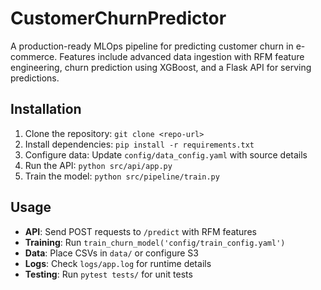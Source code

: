 # CustomerChurnPredictor

A production-ready MLOps pipeline for predicting customer churn in e-commerce. Features include advanced data ingestion with RFM feature engineering, churn prediction using XGBoost, and a Flask API for serving predictions.

## Installation
1. Clone the repository: `git clone <repo-url>`
2. Install dependencies: `pip install -r requirements.txt`
3. Configure data: Update `config/data_config.yaml` with source details
4. Run the API: `python src/api/app.py`
5. Train the model: `python src/pipeline/train.py`

## Usage
- **API**: Send POST requests to `/predict` with RFM features
- **Training**: Run `train_churn_model('config/train_config.yaml')`
- **Data**: Place CSVs in `data/` or configure S3
- **Logs**: Check `logs/app.log` for runtime details
- **Testing**: Run `pytest tests/` for unit tests
